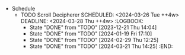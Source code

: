 - Schedule
	- TODO Scroll Decipherer
	  SCHEDULED: <2024-03-26 Tue ++4w>
	  DEADLINE: <2024-03-28 Thu ++4w>
	  :LOGBOOK:
	  * State "DONE" from "TODO" [2023-12-21 Thu 14:04]
	  * State "DONE" from "TODO" [2024-01-19 Fri 17:10]
	  * State "DONE" from "TODO" [2024-02-29 Thu 12:25]
	  * State "DONE" from "TODO" [2024-03-21 Thu 14:25]
	  :END: